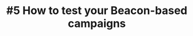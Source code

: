 ---
layout: video
title: "#5 How to test your Beacon-based campaigns"
previewImage: /images/videos/video05-how-to-test-your-beacon-based-campaigns.png
description: "This tutorial shows you how to use the Sensorberg Showcase app, - available for iOS and Android - to be sure that all of your Beacons work properly, and to test your campaigns on smartphones and tablets."

video_url: "https://www.youtube.com/embed/ArUFbnASuKs?rel=0&amp;showinfo=0"
length : "5:04"
category: gettingStarted

see_also_text: "#7 How to solve Beacon infrastructure problems"
see_also_image_path: "/images/videos/video07-how-to-solve-beacon-infrastructure-problems.png"
see_also_link: "/videos/07-How-to-solve-beacon-infrastructure-problems/"

---